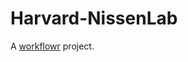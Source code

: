 # Harvard-NissenLab

A [workflowr][] project.

[workflowr]: https://github.com/jdblischak/workflowr
